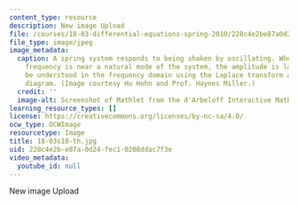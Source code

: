 ```yaml
---
content_type: resource
description: New image Upload
file: /courses/18-03-differential-equations-spring-2010/228c4e2be87a0d24fec10208ddac7f3e_18-03s10-th.jpg
file_type: image/jpeg
image_metadata:
  caption: A spring system responds to being shaken by oscillating. When the input
    frequency is near a natural mode of the system, the amplitude is large. This can
    be understood in the frequency domain using the Laplace transform and its pole
    diagram. (Image courtesy Hu Hohn and Prof. Haynes Miller.)
  credit: ''
  image-alt: Screenshot of Mathlet from the d'Arbeloff Interactive Math Project.
learning_resource_types: []
license: https://creativecommons.org/licenses/by-nc-sa/4.0/
ocw_type: OCWImage
resourcetype: Image
title: 18-03s10-th.jpg
uid: 228c4e2b-e87a-0d24-fec1-0208ddac7f3e
video_metadata:
  youtube_id: null
---
```

New image Upload